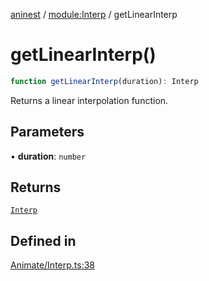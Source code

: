 [aninest](../../index.md) / [module:Interp](../index.md) / getLinearInterp

# getLinearInterp()

```ts
function getLinearInterp(duration): Interp
```

Returns a linear interpolation function.

## Parameters

• **duration**: `number`

## Returns

[`Interp`](../type-aliases/Interp.md)

## Defined in

[Animate/Interp.ts:38](https://github.com/zphrs/aninest/blob/faa26c191e539bfffb0686de3335249d40ae5db1/core/src/Animate/Interp.ts#L38)
